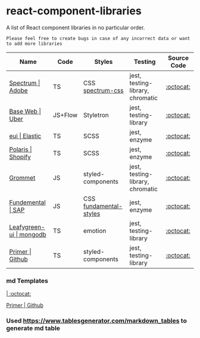# react-component-libraries

A list of React component libraries in no particular order.

`Please feel free to create bugs in case of any incorrect data or want to add more libraries`

| Name                                                             | Code    | Styles                                                               | Testing                           | Source Code                                           |
|------------------------------------------------------------------|---------|----------------------------------------------------------------------|-----------------------------------|-------------------------------------------------------|
| [Spectrum \| Adobe](https://spectrum.adobe.com)                  | TS      | CSS [ spectrum-css ](https://github.com/adobe/spectrum-css)          | jest, testing-library,  chromatic | [:octocat:](https://github.com/adobe/react-spectrum)  |
| [Base Web \| Uber](https://baseweb.design/)                      | JS+Flow | Styletron                                                            | jest, testing-library             | [:octocat:](https://github.com/uber/baseweb)          |
| [eui \| Elastic](https://elastic.github.io/eui/#/)               | TS      | SCSS                                                                 | jest, enzyme                      | [:octocat:](https://github.com/elastic/eui)           |
| [Polaris \| Shopify](https://polaris.shopify.com/)               | TS      | SCSS                                                                 | jest, enzyme                      | [:octocat:](https://github.com/Shopify/polaris-react) |
| [Grommet ](https://v2.grommet.io/)                               | JS      | styled-components                                                    | jest, testing-library, chromatic  | [:octocat:](https://github.com/grommet/grommet)       |
| [ Fundemental \| SAP ](https://sap.github.io/fundamental-react/) | JS      | CSS [fundamental-styles ](https://github.com/SAP/fundamental-styles) | jest, enzyme                      | [:octocat:](https://github.com/SAP/fundamental-react) |
| [ Leafygreen-ui \| mongodb ](https://www.mongodb.design/)        | TS      | emotion                                                              | jest, testing-library             | [:octocat:](https://github.com/mongodb/leafygreen-ui) |
| [ Primer \| Github ](https://primer.style/components/)           | TS      | styled-components                                                    | jest, testing-library             | [:octocat:](https://github.com/primer/components)     |

### md Templates
[ \| ]()
[:octocat:]()


[ Primer \| Github ](https://primer.style/components/)




### Used https://www.tablesgenerator.com/markdown_tables to generate md table










